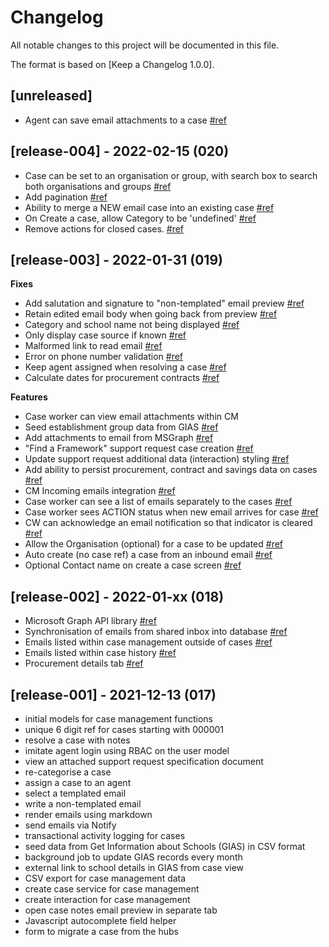 # Changelog

All notable changes to this project will be documented in this file.

The format is based on [Keep a Changelog 1.0.0].

## [unreleased]

- Agent can save email attachments to a case [#ref](https://github.com/DFE-Digital/buy-for-your-school/pull/896)

<!--

## [release-xxx] - xxxx-xx-xx

- value added [#ref](https://github.com/DFE-Digital/buy-for-your-school/commit/<hash>)
  or
- feature [#ref](https://github.com/DFE-Digital/buy-for-your-school/pull/<id>)

-->


## [release-004] - 2022-02-15 (020)

- Case can be set to an organisation or group, with search box to search both organisations and groups [#ref](https://github.com/DFE-Digital/buy-for-your-school/pull/851)
- Add pagination [#ref](https://github.com/DFE-Digital/buy-for-your-school/pull/854)
- Ability to merge a NEW email case into an existing case [#ref](https://github.com/DFE-Digital/buy-for-your-school/pull/853)
- On Create a case, allow Category to be 'undefined' [#ref](https://github.com/DFE-Digital/buy-for-your-school/pull/848)
- Remove actions for closed cases. [#ref](https://github.com/DFE-Digital/buy-for-your-school/pull/881)

## [release-003] - 2022-01-31 (019)

**Fixes**

- Add salutation and signature to "non-templated" email preview [#ref](https://github.com/DFE-Digital/buy-for-your-school/pull/802)
- Retain edited email body when going back from preview [#ref](https://github.com/DFE-Digital/buy-for-your-school/pull/791)
- Category and school name not being displayed [#ref](https://github.com/DFE-Digital/buy-for-your-school/pull/797)
- Only display case source if known [#ref](https://github.com/DFE-Digital/buy-for-your-school/pull/755)
- Malformed link to read email [#ref](https://github.com/DFE-Digital/buy-for-your-school/pull/708)
- Error on phone number validation [#ref](https://github.com/DFE-Digital/buy-for-your-school/pull/767)
- Keep agent assigned when resolving a case [#ref](https://github.com/DFE-Digital/buy-for-your-school/pull/788)
- Calculate dates for procurement contracts [#ref](https://github.com/DFE-Digital/buy-for-your-school/pull/790)

**Features**

- Case worker can view email attachments within CM
- Seed establishment group data from GIAS [#ref](https://github.com/DFE-Digital/buy-for-your-school/pull/816)
- Add attachments to email from MSGraph [#ref](https://github.com/DFE-Digital/buy-for-your-school/pull/770)
- "Find a Framework" support request case creation [#ref](https://github.com/DFE-Digital/buy-for-your-school/pull/806)
- Update support request additional data (interaction) styling [#ref](https://github.com/DFE-Digital/buy-for-your-school/pull/691)
- Add ability to persist procurement, contract and savings data on cases [#ref](https://github.com/DFE-Digital/buy-for-your-school/pull/704)
- CM Incoming emails integration [#ref](https://github.com/DFE-Digital/buy-for-your-school/pull/725)
- Case worker can see a list of emails separately to the cases [#ref](https://github.com/DFE-Digital/buy-for-your-school/pull/725)
- Case worker sees ACTION status when new email arrives for case [#ref](https://github.com/DFE-Digital/buy-for-your-school/pull/782)
- CW can acknowledge an email notification so that indicator is cleared [#ref](https://github.com/DFE-Digital/buy-for-your-school/pull/787)
- Allow the Organisation (optional) for a case to be updated [#ref](https://github.com/DFE-Digital/buy-for-your-school/pull/801)
- Auto create (no case ref) a case from an inbound email [#ref](https://github.com/DFE-Digital/buy-for-your-school/pull/805)
- Optional Contact name on create a case screen [#ref](https://github.com/DFE-Digital/buy-for-your-school/pull/809)

## [release-002] - 2022-01-xx (018)

- Microsoft Graph API library [#ref](https://github.com/DFE-Digital/buy-for-your-school/pull/694)
- Synchronisation of emails from shared inbox into database [#ref](https://github.com/DFE-Digital/buy-for-your-school/pull/725)
- Emails listed within case management outside of cases [#ref](https://github.com/DFE-Digital/buy-for-your-school/pull/725)
- Emails listed within case history [#ref](https://github.com/DFE-Digital/buy-for-your-school/pull/725)
- Procurement details tab [#ref](https://github.com/DFE-Digital/buy-for-your-school/pull/704)

## [release-001] - 2021-12-13 (017)

- initial models for case management functions
- unique 6 digit ref for cases starting with 000001
- resolve a case with notes
- imitate agent login using RBAC on the user model
- view an attached support request specification document
- re-categorise a case
- assign a case to an agent
- select a templated email
- write a non-templated email
- render emails using markdown
- send emails via Notify
- transactional activity logging for cases
- seed data from Get Information about Schools (GIAS) in CSV format
- background job to update GIAS records every month
- external link to school details in GIAS from case view
- CSV export for case management data
- create case service for case management
- create interaction for case management
- open case notes email preview in separate tab
- Javascript autocomplete field helper
- form to migrate a case from the hubs
